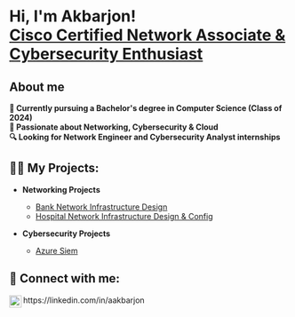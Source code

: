 <h1>Hi, I'm Akbarjon! <br/> <a href="https://www.linkedin.com/in/aakbarjon/">Cisco Certified Network Associate & Cybersecurity Enthusiast</a></h1>

<h2> About me </h2>
<b>🔭 Currently pursuing a Bachelor's degree in Computer Science (Class of 2024) <br> </b>
<b>🌱 Passionate about Networking, Cybersecurity & Cloud <br> </b>
<b>🔍 Looking for Network Engineer and Cybersecurity Analyst internships <br> </b>

<h2>👨‍💻 My Projects:</h2>

- <b>Networking Projects </b>
  - [Bank Network Infrastructure Design](https://github.com/aakbarjon)
  - [Hospital Network Infrastructure Design & Config](https://github.com/aakbarjon)
    
- <b>Cybersecurity Projects </b>
  - [Azure Siem](https://github.com/akbarjn) 


<h2> 🤳 Connect with me:</h2>
<img align="left"  | LinkedIn" width="22px" src="https://cdn.jsdelivr.net/npm/simple-icons@v3/icons/linkedin.svg" /> https://linkedin.com/in/aakbarjon


